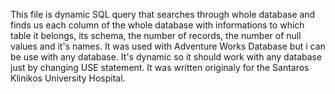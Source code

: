 This file is dynamic SQL query that searches through whole database and finds us each column of the whole database with informations to which table it belongs, its schema, the number of records, the number of null values and it's names. It was used with Adventure Works Database but i can be use with any database. It's dynamic so it should work with any database just by changing USE statement. It was written originaly for the Santaros Klinikos University Hospital.
